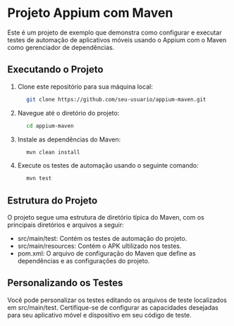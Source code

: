 # Projeto Appium com Maven

Este é um projeto de exemplo que demonstra como configurar e executar testes de automação de aplicativos móveis usando o Appium com o Maven como gerenciador de dependências.

## Executando o Projeto

1. Clone este repositório para sua máquina local:

```bash
      git clone https://github.com/seu-usuario/appium-maven.git
```

2. Navegue até o diretório do projeto:

```bash
      cd appium-maven
```

3. Instale as dependências do Maven:

```bash
      mvn clean install
```

4. Execute os testes de automação usando o seguinte comando:

```bash
      mvn test
```

## Estrutura do Projeto
O projeto segue uma estrutura de diretório típica do Maven, com os principais diretórios e arquivos a seguir:

- src/main/test: Contém os testes de automação do projeto.
- src/main/resources: Contém o APK ultilizado nos testes.
- pom.xml: O arquivo de configuração do Maven que define as dependências e as configurações do projeto.

## Personalizando os Testes
Você pode personalizar os testes editando os arquivos de teste localizados em src/main/test. Certifique-se de configurar as capacidades desejadas para seu aplicativo móvel e dispositivo em seu código de teste.
